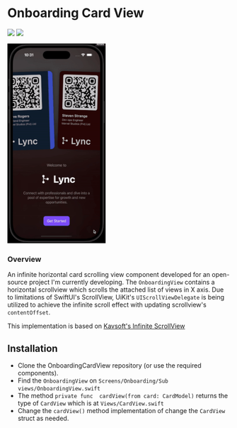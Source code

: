 # Onboarding Card View

<p>
<img src="https://img.shields.io/badge/iOS-16.0-blue">
<img src="https://img.shields.io/badge/Swift-5.9-violet">
</p>

<p>
  	<img src="https://github.com/hishd/Lync-OnboardingCardView/blob/main/preview.gif?raw=true" height="450">
</p>

### Overview

An infinite horizontal card scrolling view component developed for an open-source project I'm currently developing. The `OnboardingView` contains a horizontal scrollview which scrolls the attached list of views in X axis. Due to limitations of SwiftUI's ScrollView, UiKit's  `UIScrollViewDelegate` is being utilized to achieve the infinite scroll effect with updating scrollview's  `contentOffset`.

This implementation is based on [Kavsoft's Infinite ScrollView](https://www.youtube.com/watch?v=VHaPYUWFTF8&t=2s) 

## Installation

 - Clone the OnboardingCardView repository (or use the required components).
 - Find the `OnboardingView` on `Screens/Onboarding/Sub views/OnboardingView.swift`
 - The method `private func  cardView(from card: CardModel)` returns the type of `CardView` which is at `Views/CardView.swift`
 - Change the `cardView()` method implementation of change the `CardView` struct as needed.
